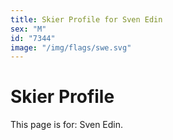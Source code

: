 ```yaml
---
title: Skier Profile for Sven Edin
sex: "M"
id: "7344"
image: "/img/flags/swe.svg" 
---
```


# Skier Profile

This page is for: Sven Edin.
    
